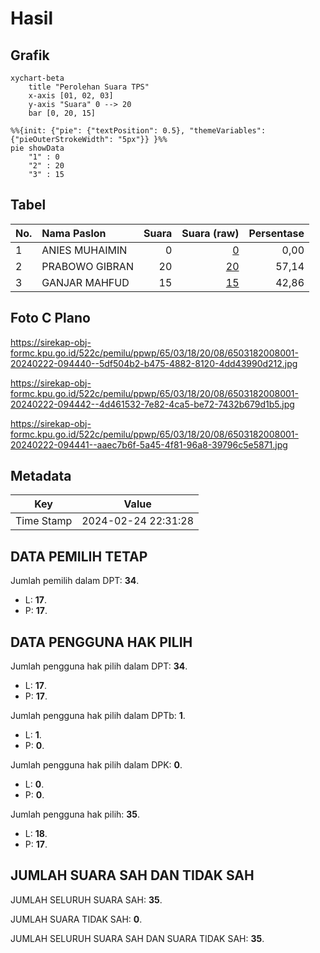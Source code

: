 # Hasil

## Grafik

```mermaid
xychart-beta
    title "Perolehan Suara TPS"
    x-axis [01, 02, 03]
    y-axis "Suara" 0 --> 20
    bar [0, 20, 15]
```

```mermaid
%%{init: {"pie": {"textPosition": 0.5}, "themeVariables": {"pieOuterStrokeWidth": "5px"}} }%%
pie showData
    "1" : 0
    "2" : 20
    "3" : 15
```

## Tabel

| No. | Nama Paslon    | Suara | Suara (raw) | Persentase |
|:--- |:-------------- | -----:| -----------:| ----------:|
| 1   | ANIES MUHAIMIN | 0     | [0][p-1]    | 0,00       |
| 2   | PRABOWO GIBRAN | 20    | [20][p-2]   | 57,14      |
| 3   | GANJAR MAHFUD  | 15    | [15][p-3]   | 42,86      |


[p-1]: https://github.com/gigit-pemilu/pemilu-2024-65-kalimantan-utara/blob/main/pilpres/hitung-suara/sub/65-kalimantan-utara/sub/03-nunukan/sub/18-krayan-timur/sub/2008-long-umung/sub/001-tps/sub/paslon-1.txt
[p-2]: https://github.com/gigit-pemilu/pemilu-2024-65-kalimantan-utara/blob/main/pilpres/hitung-suara/sub/65-kalimantan-utara/sub/03-nunukan/sub/18-krayan-timur/sub/2008-long-umung/sub/001-tps/sub/paslon-2.txt
[p-3]: https://github.com/gigit-pemilu/pemilu-2024-65-kalimantan-utara/blob/main/pilpres/hitung-suara/sub/65-kalimantan-utara/sub/03-nunukan/sub/18-krayan-timur/sub/2008-long-umung/sub/001-tps/sub/paslon-3.txt

## Foto C Plano

https://sirekap-obj-formc.kpu.go.id/522c/pemilu/ppwp/65/03/18/20/08/6503182008001-20240222-094440--5df504b2-b475-4882-8120-4dd43990d212.jpg

https://sirekap-obj-formc.kpu.go.id/522c/pemilu/ppwp/65/03/18/20/08/6503182008001-20240222-094442--4d461532-7e82-4ca5-be72-7432b679d1b5.jpg

https://sirekap-obj-formc.kpu.go.id/522c/pemilu/ppwp/65/03/18/20/08/6503182008001-20240222-094441--aaec7b6f-5a45-4f81-96a8-39796c5e5871.jpg


## Metadata

| Key        | Value               |
| ---------- | ------------------- |
| Time Stamp | 2024-02-24 22:31:28 |


## DATA PEMILIH TETAP

Jumlah pemilih dalam DPT: **34**.
 * L: **17**.
 * P: **17**.

## DATA PENGGUNA HAK PILIH

Jumlah pengguna hak pilih dalam DPT: **34**.
 * L: **17**.
 * P: **17**.

Jumlah pengguna hak pilih dalam DPTb: **1**.
 * L: **1**.
 * P: **0**.

Jumlah pengguna hak pilih dalam DPK: **0**.
 * L: **0**.
 * P: **0**.

Jumlah pengguna hak pilih: **35**.
 * L: **18**.
 * P: **17**.

## JUMLAH SUARA SAH DAN TIDAK SAH

JUMLAH SELURUH SUARA SAH: **35**.

JUMLAH SUARA TIDAK SAH: **0**.

JUMLAH SELURUH SUARA SAH DAN SUARA TIDAK SAH: **35**.


